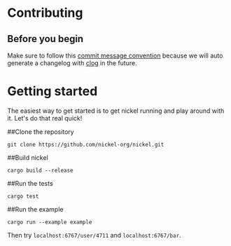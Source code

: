 # Contributing

## Before you begin

Make sure to follow this [commit message convention](https://github.com/ajoslin/conventional-changelog/blob/master/conventions/angular.md) because we will auto generate a changelog with [clog](https://github.com/thoughtram/clog) in the future.

# Getting started

The easiest way to get started is to get nickel running and play around with it. Let's do that real quick!

##Clone the repository

```shell
git clone https://github.com/nickel-org/nickel.git
```

##Build nickel

```shell
cargo build --release
```

##Run the tests

```shell
cargo test
```

##Run the example

```shell
cargo run --example example
```

Then try `localhost:6767/user/4711` and `localhost:6767/bar`.
